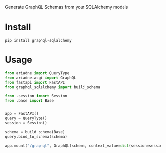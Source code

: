Generate GraphQL Schemas from your SQLAlchemy models

# Install
```
pip install graphql-sqlalchemy
```

# Usage

```python
from ariadne import QueryType
from ariadne.asgi import GraphQL
from fastapi import FastAPI
from graphql_sqlalchemy import build_schema

from .session import Session
from .base import Base


app = FastAPI()
query = QueryType()
session = Session()

schema = build_schema(Base)
query.bind_to_schema(schema)

app.mount("/graphql", GraphQL(schema, context_value=dict(session=session)))
```
